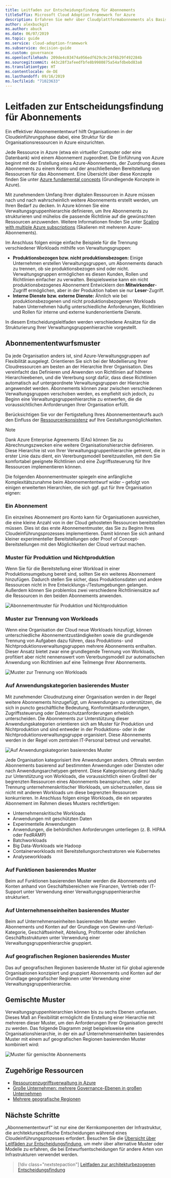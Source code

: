 ```yaml
---
title: Leitfaden zur Entscheidungsfindung für Abonnements
titleSuffix: Microsoft Cloud Adoption Framework for Azure
description: Erfahren Sie mehr über Cloudplattformabonnements als Basisdienst in Azure-Migrationen.
author: alexbuckgit
ms.author: abuck
ms.date: 06/07/2019
ms.topic: guide
ms.service: cloud-adoption-framework
ms.subservice: decision-guide
ms.custom: governance
ms.openlocfilehash: 209de4c03474a956edf629c9c24f6b29f492284b
ms.sourcegitcommit: 443c28f3afeedfbfe8b9980875a54afdbebd83a8
ms.translationtype: HT
ms.contentlocale: de-DE
ms.lasthandoff: 09/16/2019
ms.locfileid: "71023633"
---
```

# <a name="subscription-decision-guide"></a>Leitfaden zur Entscheidungsfindung für Abonnements

Ein effektiver Abonnemententwurf hilft Organisationen in der Cloudeinführungsphase dabei, eine Struktur für die Organisationsressourcen in Azure einzurichten.

Jede Ressource in Azure (etwa ein virtueller Computer oder eine Datenbank) wird einem Abonnement zugeordnet. Die Einführung von Azure beginnt mit der Erstellung eines Azure-Abonnements, der Zuordnung dieses Abonnements zu einem Konto und der anschließenden Bereitstellung von Ressourcen für das Abonnement. Eine Übersicht über diese Konzepte finden Sie unter [Azure fundamental concepts](../../ready/considerations/fundamental-concepts.md) (Grundlegende Konzepte in Azure).

Mit zunehmendem Umfang Ihrer digitalen Ressourcen in Azure müssen nach und nach wahrscheinlich weitere Abonnements erstellt werden, um Ihren Bedarf zu decken. In Azure können Sie eine Verwaltungsgruppenhierarchie definieren, um Ihre Abonnements zu strukturieren und mühelos die passende Richtlinie auf die gewünschten Ressourcen anzuwenden. Weitere Informationen finden Sie unter [Scaling with multiple Azure subscriptions](../../ready/considerations/scaling-subscriptions.md) (Skalieren mit mehreren Azure-Abonnements).

Im Anschluss folgen einige einfache Beispiele für die Trennung verschiedener Workloads mithilfe von Verwaltungsgruppen:

- **Produktionsbezogen bzw. nicht produktionsbezogen:** Einige Unternehmen erstellen Verwaltungsgruppen, um Abonnements danach zu trennen, ob sie produktionsbezogen sind oder nicht. Verwaltungsgruppen ermöglichen es diesen Kunden, Rollen und Richtlinien einfacher zu verwalten. Beispielsweise kann ein nicht produktionsbezogenes Abonnement Entwicklern den **Mitwirkender**-Zugriff ermöglichen, aber in der Produktion haben sie nur **Leser**-Zugriff.
- **Interne Dienste bzw. externe Dienste:** Ähnlich wie bei produktionsbezogenen und nicht produktionsbezogenen Workloads haben Unternehmen häufig unterschiedliche Anforderungen, Richtlinien und Rollen für interne und externe kundenorientierte Dienste.

In diesem Entscheidungsleitfaden werden verschiedene Ansätze für die Strukturierung Ihrer Verwaltungsgruppenhierarchie vorgestellt.

## <a name="subscription-design-patterns"></a>Abonnemententwurfsmuster

Da jede Organisation anders ist, sind Azure-Verwaltungsgruppen auf Flexibilität ausgelegt. Orientieren Sie sich bei der Modellierung Ihrer Cloudressourcen am besten an der Hierarchie Ihrer Organisation. Dies vereinfacht das Definieren und Anwenden von Richtlinien auf höheren Hierarchieebenen, und die Vererbung sorgt dafür, dass diese Richtlinien automatisch auf untergeordnete Verwaltungsgruppen der Hierarchie angewendet werden. Abonnements können zwar zwischen verschiedenen Verwaltungsgruppen verschoben werden, es empfiehlt sich jedoch, zu Beginn eine Verwaltungsgruppenhierarchie zu entwerfen, die die voraussichtlichen Anforderungen Ihrer Organisation erfüllt.

Berücksichtigen Sie vor der Fertigstellung Ihres Abonnemententwurfs auch den Einfluss der [Ressourcenkonsistenz](../resource-consistency/index.md) auf Ihre Gestaltungsmöglichkeiten.

> [!NOTE]
> Dank Azure Enterprise Agreements (EAs) können Sie zu Abrechnungszwecken eine weitere Organisationshierarchie definieren. Diese Hierarchie ist von Ihrer Verwaltungsgruppenhierarchie getrennt, die in erster Linie dazu dient, ein Vererbungsmodell bereitzustellen, mit dem Sie komfortabel geeignete Richtlinien und eine Zugriffssteuerung für Ihre Ressourcen implementieren können.

Die folgenden Abonnementmuster spiegeln eine anfängliche Komplexitätszunahme beim Abonnemententwurf wider – gefolgt von einigen erweiterten Hierarchien, die sich ggf. gut für Ihre Organisation eignen:

### <a name="single-subscription"></a>Ein Abonnement

Ein einzelnes Abonnement pro Konto kann für Organisationen ausreichen, die eine kleine Anzahl von in der Cloud gehosteten Ressourcen bereitstellen müssen. Dies ist das erste Abonnementmuster, das Sie zu Beginn Ihres Cloudeinführungsprozesses implementieren. Damit können Sie sich anhand kleiner experimenteller Bereitstellungen oder Proof of Concept-Bereitstellungen mit den Möglichkeiten der Cloud vertraut machen.

### <a name="production-and-nonproduction-pattern"></a>Muster für Produktion und Nichtproduktion

Wenn Sie für die Bereitstellung einer Workload in einer Produktionsumgebung bereit sind, sollten Sie ein weiteres Abonnement hinzufügen. Dadurch stellen Sie sicher, dass Produktionsdaten und andere Ressourcen nicht in Ihre Entwicklungs-/Testumgebungen gelangen. Außerdem können Sie problemlos zwei verschiedene Richtliniensätze auf die Ressourcen in den beiden Abonnements anwenden.

![Abonnementmuster für Produktion und Nichtproduktion](../../_images/ready/basic-subscription-model.png)

### <a name="workload-separation-pattern"></a>Muster zur Trennung von Workloads

Wenn eine Organisation der Cloud neue Workloads hinzufügt, können unterschiedliche Abonnementzuständigkeiten sowie die grundlegende Trennung von Aufgaben dazu führen, dass Produktions- und Nichtproduktionsverwaltungsgruppen mehrere Abonnements enthalten. Dieser Ansatz bietet zwar eine grundlegende Trennung von Workloads, profitiert aber nicht nennenswert vom Vererbungsmodell zur automatischen Anwendung von Richtlinien auf eine Teilmenge Ihrer Abonnements.

![Muster zur Trennung von Workloads](../../_images/ready/management-group-hierarchy.png)

### <a name="application-category-pattern"></a>Auf Anwendungskategorien basierendes Muster

Mit zunehmender Cloudnutzung einer Organisation werden in der Regel weitere Abonnements hinzugefügt, um Anwendungen zu unterstützen, die sich in puncto geschäftliche Bedeutung, Konformitätsanforderungen, Zugriffssteuerung oder Datenschutzanforderungen erheblich unterscheiden. Die Abonnements zur Unterstützung dieser Anwendungskategorien orientieren sich am Muster für Produktion und Nichtproduktion und sind entweder in der Produktions- oder in der Nichtproduktionsverwaltungsgruppe organisiert. Diese Abonnements werden in der Regel vom zentralen IT-Personal betreut und verwaltet.

![Auf Anwendungskategorien basierendes Muster](../../_images/infra-subscriptions/application.png)

Jede Organisation kategorisiert ihre Anwendungen anders. Oftmals werden Abonnements basierend auf bestimmten Anwendungen oder Diensten oder nach Anwendungsarchetypen getrennt. Diese Kategorisierung dient häufig zur Unterstützung von Workloads, die voraussichtlich einen Großteil der begrenzten Ressourcen eines Abonnements beanspruchen, oder zur Trennung unternehmenskritischer Workloads, um sicherzustellen, dass sie nicht mit anderen Workloads um diese begrenzten Ressourcen konkurrieren. In Anschluss folgen einige Workloads, die ein separates Abonnement im Rahmen dieses Musters rechtfertigen:

- Unternehmenskritische Workloads
- Anwendungen mit geschützten Daten
- Experimentelle Anwendungen
- Anwendungen, die behördlichen Anforderungen unterliegen (z. B. HIPAA oder FedRAMP)
- Batchworkloads
- Big Data-Workloads wie Hadoop
- Containerworkloads mit Bereitstellungsorchestratoren wie Kubernetes
- Analyseworkloads

### <a name="functional-pattern"></a>Auf Funktionen basierendes Muster

Beim auf Funktionen basierenden Muster werden die Abonnements und Konten anhand von Geschäftsbereichen wie Finanzen, Vertrieb oder IT-Support unter Verwendung einer Verwaltungsgruppenhierarchie strukturiert.

### <a name="business-unit-pattern"></a>Auf Unternehmenseinheiten basierendes Muster

Beim auf Unternehmenseinheiten basierenden Muster werden Abonnements und Konten auf der Grundlage von Gewinn-und-Verlust-Kategorie, Geschäftseinheit, Abteilung, Profitcenter oder ähnlichen Geschäftsstrukturen unter Verwendung einer Verwaltungsgruppenhierarchie gruppiert.

### <a name="geographic-pattern"></a>Auf geografischen Regionen basierendes Muster

Das auf geografischen Regionen basierende Muster ist für global agierende Organisationen konzipiert und gruppiert Abonnements und Konten auf der Grundlage geografischer Regionen unter Verwendung einer Verwaltungsgruppenhierarchie.

## <a name="mixed-patterns"></a>Gemischte Muster

Verwaltungsgruppenhierarchien können bis zu sechs Ebenen umfassen. Dieses Maß an Flexibilität ermöglicht die Erstellung einer Hierarchie mit mehreren dieser Muster, um den Anforderungen Ihrer Organisation gerecht zu werden. Das folgende Diagramm zeigt beispielsweise eine Organisationshierarchie, in der ein auf Unternehmenseinheiten basierendes Muster mit einem auf geografischen Regionen basierenden Muster kombiniert wird:

![Muster für gemischte Abonnements](../../_images/infra-subscriptions/mixed.png)

## <a name="related-resources"></a>Zugehörige Ressourcen

- [Ressourcenzugriffsverwaltung in Azure](../../govern/resource-consistency/resource-access-management.md)
- [Große Unternehmen: mehrere Governance-Ebenen in großen Unternehmen](../../govern/guides/complex/multiple-layers-of-governance.md)
- [Mehrere geografische Regionen](../../migrate/expanded-scope/multiple-regions.md)

## <a name="next-steps"></a>Nächste Schritte

„Abonnemententwurf“ ist nur eine der Kernkomponenten der Infrastruktur, die architekturspezifische Entscheidungen während eines Cloudeinführungsprozesses erfordert. Besuchen Sie die [Übersicht über Leitfäden zur Entscheidungsfindung](../index.md), um mehr über alternative Muster oder Modelle zu erfahren, die bei Entwurfsentscheidungen für andere Arten von Infrastrukturen verwendet werden.

> [!div class="nextstepaction"]
> [Leitfaden zur architekturbezogenen Entscheidungsfindung](../index.md)
